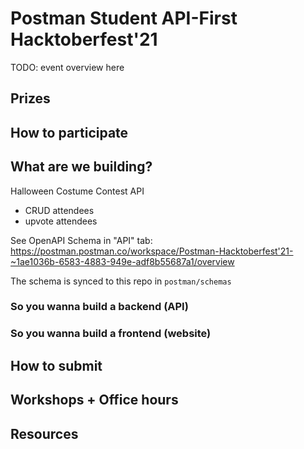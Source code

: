 # Postman Student API-First Hacktoberfest'21
TODO: event overview here 

## Prizes 

## How to participate

## What are we building? 

Halloween Costume Contest API
- CRUD attendees
- upvote attendees 

See OpenAPI Schema in "API" tab:
https://postman.postman.co/workspace/Postman-Hacktoberfest'21-~1ae1036b-6583-4883-949e-adf8b55687a1/overview

The schema is synced to this repo in `postman/schemas`

### So you wanna build a backend (API)

### So you wanna build a frontend (website)

## How to submit 

## Workshops + Office hours

## Resources


